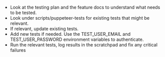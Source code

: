 - Look at the testing plan and the feature docs to understand what needs to be tested.
- Look under scripts/puppeteer-tests for existing tests that might be relevant.
- If relevant, update existing tests.
- Add new tests if needed. Use the TEST_USER_EMAIL and TEST_USER_PASSWORD environment variables to authenticate.
- Run the relevant tests, log results in the scratchpad and fix any critical failures
